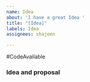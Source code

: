 ```yaml
---
name: Idea
about: 'I have a great Idea '
title: "[Idea]"
labels: Idea
assignees: shajeen

---
```


#CodeAvailable

### Idea and proposal
